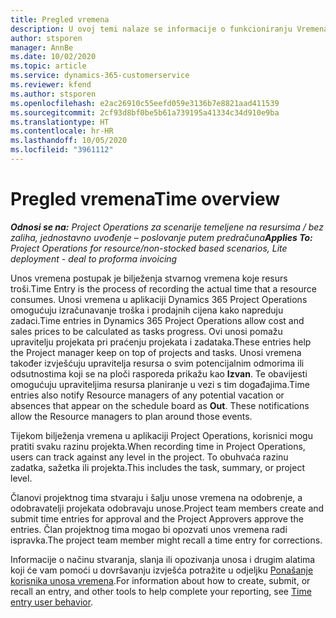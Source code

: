 ```yaml
---
title: Pregled vremena
description: U ovoj temi nalaze se informacije o funkcioniranju Vremena u aplikaciji Dynamics 365 Project Operations.
author: stsporen
manager: AnnBe
ms.date: 10/02/2020
ms.topic: article
ms.service: dynamics-365-customerservice
ms.reviewer: kfend
ms.author: stsporen
ms.openlocfilehash: e2ac26910c55eefd059e3136b7e8821aad411539
ms.sourcegitcommit: 2cf93d8bf0be5b61a739195a41334c34d910e9ba
ms.translationtype: HT
ms.contentlocale: hr-HR
ms.lasthandoff: 10/05/2020
ms.locfileid: "3961112"
---
```

# <a name="time-overview"></a><span data-ttu-id="6ad11-103">Pregled vremena</span><span class="sxs-lookup"><span data-stu-id="6ad11-103">Time overview</span></span>

<span data-ttu-id="6ad11-104">_**Odnosi se na:** Project Operations za scenarije temeljene na resursima / bez zaliha, jednostavno uvođenje – poslovanje putem predračuna_</span><span class="sxs-lookup"><span data-stu-id="6ad11-104">_**Applies To:** Project Operations for resource/non-stocked based scenarios, Lite deployment - deal to proforma invoicing_</span></span>

<span data-ttu-id="6ad11-105">Unos vremena postupak je bilježenja stvarnog vremena koje resurs troši.</span><span class="sxs-lookup"><span data-stu-id="6ad11-105">Time Entry is the process of recording the actual time that a resource consumes.</span></span> <span data-ttu-id="6ad11-106">Unosi vremena u aplikaciji Dynamics 365 Project Operations omogućuju izračunavanje troška i prodajnih cijena kako napreduju zadaci.</span><span class="sxs-lookup"><span data-stu-id="6ad11-106">Time entries in Dynamics 365 Project Operations allow cost and sales prices to be calculated as tasks progress.</span></span> <span data-ttu-id="6ad11-107">Ovi unosi pomažu upravitelju projekata pri praćenju projekata i zadataka.</span><span class="sxs-lookup"><span data-stu-id="6ad11-107">These entries help the Project manager keep on top of projects and tasks.</span></span> <span data-ttu-id="6ad11-108">Unosi vremena također izvješćuju upravitelja resursa o svim potencijalnim odmorima ili odsutnostima koji se na ploči rasporeda prikažu kao **Izvan**. Te obavijesti omogućuju upraviteljima resursa planiranje u vezi s tim događajima.</span><span class="sxs-lookup"><span data-stu-id="6ad11-108">Time entries also notify Resource managers of any potential vacation or absences that appear on the schedule board as **Out**. These notifications allow the Resource managers to plan around those events.</span></span>

<span data-ttu-id="6ad11-109">Tijekom bilježenja vremena u aplikaciji Project Operations, korisnici mogu pratiti svaku razinu projekta.</span><span class="sxs-lookup"><span data-stu-id="6ad11-109">When recording time in Project Operations, users can track against any level in the project.</span></span> <span data-ttu-id="6ad11-110">To obuhvaća razinu zadatka, sažetka ili projekta.</span><span class="sxs-lookup"><span data-stu-id="6ad11-110">This includes the task, summary, or project level.</span></span>

<span data-ttu-id="6ad11-111">Članovi projektnog tima stvaraju i šalju unose vremena na odobrenje, a odobravatelji projekata odobravaju unose.</span><span class="sxs-lookup"><span data-stu-id="6ad11-111">Project team members create and submit time entries for approval and the Project Approvers approve the entries.</span></span> <span data-ttu-id="6ad11-112">Član projektnog tima mogao bi opozvati unos vremena radi ispravka.</span><span class="sxs-lookup"><span data-stu-id="6ad11-112">The project team member might recall a time entry for corrections.</span></span>

<span data-ttu-id="6ad11-113">Informacije o načinu stvaranja, slanja ili opozivanja unosa i drugim alatima koji će vam pomoći u dovršavanju izvješća potražite u odjeljku [Ponašanje korisnika unosa vremena](ui-behavior-time.md).</span><span class="sxs-lookup"><span data-stu-id="6ad11-113">For information about how to create, submit, or recall an entry, and other tools to help complete your reporting, see [Time entry user behavior](ui-behavior-time.md).</span></span>

